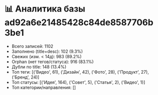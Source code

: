 # 📊 Аналитика базы ad92a6e21485428c84de8587706b3be1
- Всего записей: 1102
- Заполнено (title+desc): 102 (9.3%)
- Свежих (изм. < 14д): 983 (89.2%)
- Orphan (нет тегов/статуса): 916 (83.1%)
- Дубли по title: 148 (13.4%)
- Топ теги: [('Видео', 61), ('Дизайн', 42), ('Фото', 28), ('Продукт', 27), ('Бренд', 24)]
- Топ статусы: [('Идея', 164), ('Совет', 5), ('Статья', 2), ('Видео', 1)]
- Топ категории/направления: []